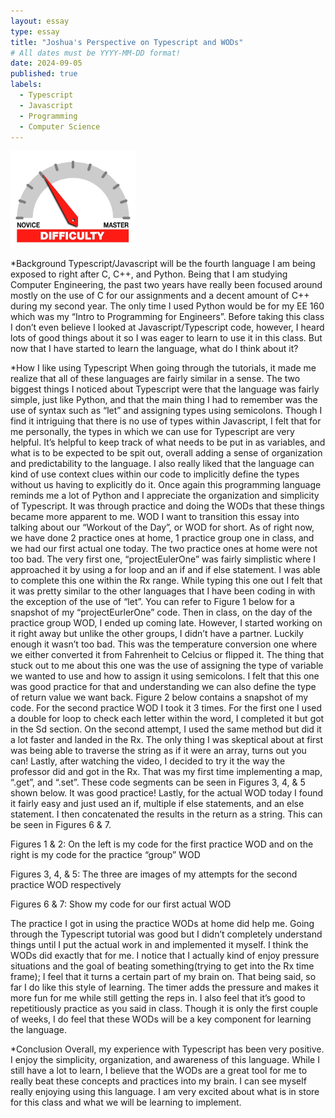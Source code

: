 ```yaml
---
layout: essay
type: essay
title: "Joshua's Perspective on Typescript and WODs"
# All dates must be YYYY-MM-DD format!
date: 2024-09-05
published: true
labels:
  - Typescript
  - Javascript
  - Programming
  - Computer Science
---
```


<img width="200px" class="rounded float-start pe-4" src="../img/difficulty/degree_difficulty.jpg">

*Background
	Typescript/Javascript will be the fourth language I am being exposed to right after C, C++, and Python. Being that I am studying Computer Engineering, the past two years have really been focused around mostly on the use of C for our assignments and a decent amount of C++ during my second year. The only time I used Python would be for my EE 160 which was my “Intro to Programming for Engineers”. Before taking this class I don’t even believe I looked at Javascript/Typescript code, however, I heard lots of good things about it so I was eager to learn to use it in this class. But now that I have started to learn the language, what do I think about it?
 
*How I like using Typescript
	When going through the tutorials, it made me realize that all of these languages are fairly similar in a sense. The two biggest things I noticed about Typescript were that the language was fairly simple, just like Python, and that the main thing I had to remember was the use of syntax such as “let” and assigning types using semicolons. Though I find it intriguing that there is no use of types within Javascript, I felt that for me personally, the types in which we can use for Typescript are very helpful. It’s helpful to keep track of what needs to be put in as variables, and what is to be expected to be spit out, overall adding a sense of organization and predictability to the language. I also really liked that the language can kind of use context clues within our code to implicitly define the types without us having to explicitly do it. Once again this programming language reminds me a lot of Python and I appreciate the organization and simplicity of Typescript. It was through practice and doing the WODs that these things became more apparent to me.
WOD
	I want to transition this essay into talking about our “Workout of the Day”, or WOD for short. As of right now, we have done 2 practice ones at home, 1 practice group one in class, and we had our first actual one today. The two practice ones at home were not too bad. The very first one, “projectEulerOne” was fairly simplistic where I approached it by using a for loop and an if and if else statement. I was able to complete this one within the Rx range. While typing this one out I felt that it was pretty similar to the other languages that I have been coding in with the exception of the use of “let”. You can refer to Figure 1 below for a snapshot of my “projectEurlerOne” code. Then in class, on the day of the practice group WOD, I ended up coming late. However, I started working on it right away but unlike the other groups, I didn’t have a partner. Luckily enough it wasn’t too bad. This was the temperature conversion one where we either converted it from Fahrenheit to Celcius or flipped it. The thing that stuck out to me about this one was the use of assigning the type of variable we wanted to use and how to assign it using semicolons. I felt that this one was good practice for that and understanding we can also define the type of return value we want back. Figure 2 below contains a snapshot of my code. For the second practice WOD I took it 3 times. For the first one I used a double for loop to check each letter within the word, I completed it but got in the Sd section. On the second attempt, I used the same method but did it a lot faster and landed in the Rx. The only thing I was skeptical about at first was being able to traverse the string as if it were an array, turns out you can! Lastly, after watching the video, I decided to try it the way the professor did and got in the Rx. That was my first time implementing a map, “.get”, and “.set”. These code segments can be seen in Figures 3, 4, & 5 shown below. It was good practice! Lastly, for the actual WOD today I found it fairly easy and just used an if, multiple if else statements, and an else statement. I then concatenated the results in the return as a string. This can be seen in Figures 6 & 7.


Figures 1 & 2: On the left is my code for the first practice WOD and on the right is my code for the practice “group” WOD





Figures 3, 4, & 5: The three are images of my attempts for the second practice 
WOD respectively



Figures 6 & 7: Show my code for our first actual WOD

The practice I got in using the practice WODs at home did help me. Going through the Typescript tutorial was good but I didn’t completely understand things until I put the actual work in and implemented it myself. I think the WODs did exactly that for me. I notice that I actually kind of enjoy pressure situations and the goal of beating something(trying to get into the Rx time frame); I feel that it turns a certain part of my brain on. That being said, so far I do like this style of learning. The timer adds the pressure and makes it more fun for me while still getting the reps in. I also feel that it’s good to repetitiously practice as you said in class. Though it is only the first couple of weeks, I do feel that these WODs will be a key component for learning the language.

*Conclusion
	Overall, my experience with Typescript has been very positive. I enjoy the simplicity, organization, and awareness of this language. While I still have a lot to learn, I believe that the WODs are a great tool for me to really beat these concepts and practices into my brain. I can see myself really enjoying using this language. I am very excited about what is in store for this class and what we will be learning to implement.

